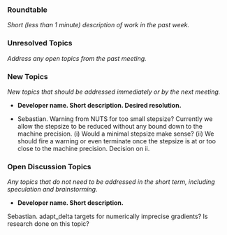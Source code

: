 ### Roundtable
_Short (less than 1 minute) description of work in the past week._

### Unresolved Topics
_Address any open topics from the past meeting._

### New Topics
_New topics that should be addressed immediately or by the next
meeting._

* __Developer name.  Short description.  Desired resolution.__

- Sebastian. Warning from NUTS for too small stepsize? Currently we allow the stepsize to be reduced without any bound down to the machine precision. (i) Would a minimal stepsize make sense? (ii) We should fire a warning or even terminate once the stepsize is at or too close to the machine precision. Decision on ii.

### Open Discussion Topics
_Any topics that do not need to be addressed in the short term,
including speculation and brainstorming._

* __Developer name.  Short description.__

Sebastian. adapt_delta targets for numerically imprecise gradients? Is research done on this topic?

